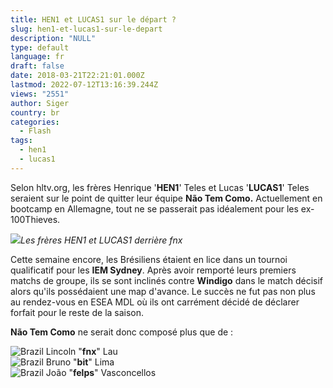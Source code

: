 ```yaml
---
title: HEN1 et LUCAS1 sur le départ ?
slug: hen1-et-lucas1-sur-le-depart
description: "NULL"
type: default
language: fr
draft: false
date: 2018-03-21T22:21:01.000Z
lastmod: 2022-07-12T13:16:39.244Z
views: "2551"
author: Siger
country: br
categories:
  - Flash
tags:
  - hen1
  - lucas1
---
```

Selon hltv.org, les frères Henrique '**HEN1**' Teles et Lucas '**LUCAS1**' Teles seraient sur le point de quitter leur équipe **Não Tem Como.** Actuellement en bootcamp en Allemagne, tout ne se passerait pas idéalement pour les ex-100Thieves.

![](/images/articles/5ab2d2aa793d2/images/NtRiDMOeu65yBhCO2pBDBTOpLZBg9pNMKKgPH1n1.jpeg)_Les frères HEN1 et LUCAS1 derrière fnx_

Cette semaine encore, les Brésiliens étaient en lice dans un tournoi qualificatif pour les **IEM Sydney**. Après avoir remporté leurs premiers matchs de groupe, ils se sont inclinés contre **Windigo** dans le match décisif alors qu'ils possédaient une map d'avance. Le succès ne fut pas non plus au rendez-vous en ESEA MDL où ils ont carrément décidé de déclarer forfait pour le reste de la saison.  
  
**Não Tem Como** ne serait donc composé plus que de :

![Brazil](/images/countries/br.svg)⁠ Lincoln "**fnx**" Lau  
![Brazil](/images/countries/br.svg)⁠ Bruno "**bit**" Lima  
![Brazil](/images/countries/br.svg)⁠ ⁠João "**felps**" Vasconcellos
